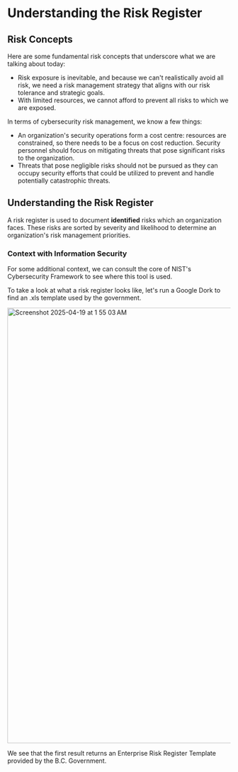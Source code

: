 # Understanding the Risk Register

## Risk Concepts
Here are some fundamental risk concepts that underscore what we are talking about today:
- Risk exposure is inevitable, and because we can't realistically avoid all risk, we need a risk management strategy that aligns with our risk tolerance and strategic goals.
- With limited resources, we cannot afford to prevent all risks to which we are exposed.

In terms of cybersecurity risk management, we know a few things:
- An organization's security operations form a cost centre: resources are constrained, so there needs to be a focus on cost reduction. Security personnel should focus on mitigating threats that pose significant risks to the organization.
- Threats that pose negligible risks should not be pursued as they can occupy security efforts that could be utilized to prevent and handle potentially catastrophic threats.

## Understanding the Risk Register

A risk register is used to document **identified** risks which an organization faces. These risks are sorted by severity and likelihood to determine an organization's risk management priorities.

### Context with Information Security
For some additional context, we can consult the core of NIST's Cybersecurity Framework to see where this tool is used.



To take a look at what a risk register looks like, let's run a Google Dork to find an .xls template used by the government.

<img width="981" alt="Screenshot 2025-04-19 at 1 55 03 AM" src="https://github.com/user-attachments/assets/85d70cef-f93a-407d-a510-fdf171dfea1f" />

We see that the first result returns an Enterprise Risk Register Template provided by the B.C. Government.
